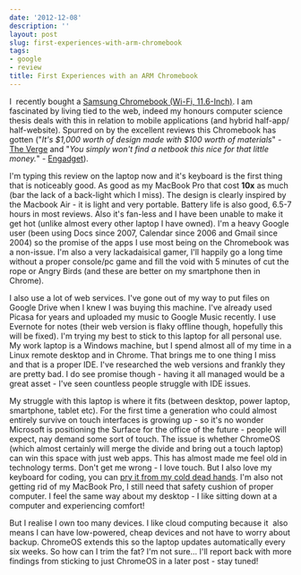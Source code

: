 ```yaml
---
date: '2012-12-08'
description: ''
layout: post
slug: first-experiences-with-arm-chromebook
tags:
- google
- review
title: First Experiences with an ARM Chromebook
---
```


I &nbsp;recently bought a <a href="http://www.amazon.com/gp/product/B009LL9VDG/ref=as_li_qf_sp_asin_tl?ie=UTF8&amp;camp=1789&amp;creative=9325&amp;creativeASIN=B009LL9VDG&amp;linkCode=as2&amp;tag=duefinsblo-20">Samsung Chromebook (Wi-Fi, 11.6-Inch)</a>. I am fascinated by living tied to the web, indeed my honours computer science thesis deals with this in relation to mobile applications (and hybrid half-app/ half-website). Spurred on by the excellent reviews this Chromebook has gotten ("<i>It's $1,000 worth of design made with $100 worth of materials</i>" - <a href="http://www.theverge.com/2012/10/24/3549368/samsung-chromebook-review-series-3">The Verge</a> and "<i>You simply won't find a netbook this nice for that little money.</i>" - <a href="http://www.engadget.com/2012/11/07/samsung-chromebook-review-2012/">Engadget</a>).<br />

I'm typing this review on the laptop now and it's keyboard is the first thing that is noticeably good. As good as my MacBook Pro that cost <b>10x</b> as much (bar the lack of a back-light which I miss). The design is clearly inspired by the Macbook Air - it is light and very portable. Battery life is also good, 6.5-7 hours in most reviews. Also it's&nbsp;fan-less&nbsp;and I have been unable to make it get hot (unlike almost every other laptop I have owned). I'm a heavy Google user (been using Docs since 2007, Calendar since 2006 and Gmail since 2004) so the promise of the apps I use most being on the Chromebook was a non-issue. I'm also a very lackadaisical gamer, I'll happily go a long time without a proper console/pc game and fill the void with 5 minutes of cut the rope or Angry Birds (and these are better on my smartphone then in Chrome).

I also use a lot of web services. I've gone out of my way to put files on Google Drive when I knew I was buying this machine. I've already used Picasa for years and uploaded my music to Google Music recently. I use Evernote for notes (their web version is flaky offline though, hopefully this will be fixed). I'm trying my best to stick to this laptop for all personal use. My work laptop is a Windows machine, but I spend almost all of my time in a Linux remote desktop and in Chrome. That brings me to one thing I miss and that is a proper IDE. I've researched the web versions and frankly they are pretty bad. I do see promise though - having it all managed would be a great asset - I've seen countless people struggle with IDE issues.

My struggle with this laptop is where it fits (between desktop, power laptop, smartphone, tablet etc). For the first time a generation who could almost entirely survive on touch interfaces is growing up - so it's no wonder Microsoft is positioning the Surface for the office of the future - people will expect, nay demand some sort of touch. The issue is whether ChromeOS (which almost certainly will merge the divide and bring out a touch laptop) can win this space with just web apps. This has almost made me feel old in technology terms. Don't get me wrong - I love touch. But I also love my keyboard for coding, you can <a href="http://en.wikipedia.org/wiki/From_my_cold,_dead_hands">pry it from my cold dead hands</a>. I'm also not getting rid of my MacBook Pro, I still need that safety cushion of proper computer. I feel the same way about my desktop - I like sitting down at a computer and experiencing comfort!

But I realise I own too many devices. I like cloud computing because it &nbsp;also means I can have low-powered, cheap devices and not have to worry about backup. ChromeOS extends this so the laptop updates automatically every six weeks. So how can I trim the fat? I'm not sure... I'll report back with more findings from sticking to just ChromeOS in a later post - stay tuned!